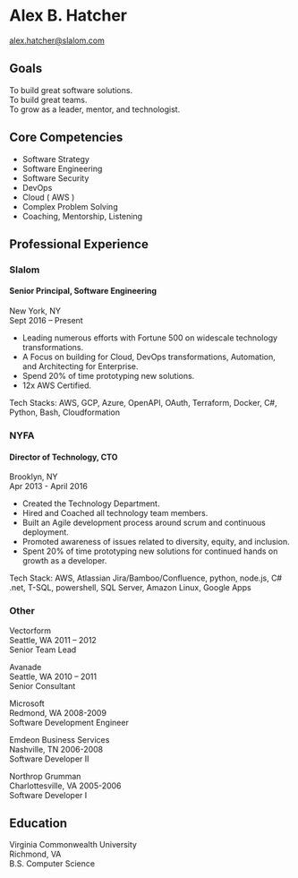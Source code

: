# Alex B. Hatcher
alex.hatcher@slalom.com
## Goals
To build great software solutions.  
To build great teams.  
To grow as a leader, mentor, and technologist.    
## Core Competencies
- Software Strategy
- Software Engineering 
- Software Security 
- DevOps  
- Cloud ( AWS )    
- Complex Problem Solving  
- Coaching, Mentorship, Listening  
## Professional Experience 
### Slalom 
#### Senior Principal, Software Engineering
New York, NY    
Sept 2016 – Present
- Leading numerous efforts with Fortune 500 on widescale technology transformations. 
- A Focus on building for Cloud, DevOps transformations, Automation, and Architecting for Enterprise. 
- Spend 20% of time prototyping new solutions. 
- 12x AWS Certified.    

Tech Stacks: AWS, GCP, Azure, OpenAPI, OAuth, Terraform, Docker, C#, Python, Bash, Cloudformation

### NYFA
#### Director of Technology, CTO    
Brooklyn, NY   
Apr 2013 - April 2016
- Created the Technology Department. 
- Hired and Coached all technology team members.
- Built an Agile development process around scrum and continuous deployment.
- Promoted awareness of issues related to diversity, equity, and inclusion. 
- Spent 20% of time prototyping new solutions for continued hands on growth as a developer.    

Tech Stack: AWS, Atlassian Jira/Bamboo/Confluence, python, node.js, C# .net, T-SQL, powershell, SQL Server, Amazon Linux, Google Apps

### Other
Vectorform  
Seattle, WA 2011 – 2012  
Senior Team Lead

Avanade   
Seattle, WA 2010 – 2011  
Senior Consultant

Microsoft     
Redmond, WA 2008-2009  
Software Development Engineer

Emdeon Business Services  
Nashville, TN 2006-2008  
Software Developer II  

Northrop Grumman    
Charlottesville, VA 2005-2006  
Software Developer I  

## Education 
Virginia Commonwealth University   
Richmond, VA  
B.S. Computer Science  
